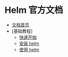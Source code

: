 # Helm 官方文档

- [文档首页](Docs-Home.md)
- [基础教程]
    - [快速开始](基础教程/快速开始.md)
    - [安装 helm](基础教程/安装-helm.md)
    - [使用 helm](基础教程/使用-helm.md)

